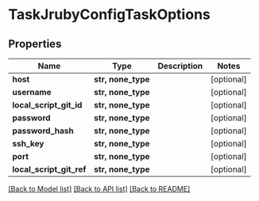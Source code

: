 # TaskJrubyConfigTaskOptions


## Properties
Name | Type | Description | Notes
------------ | ------------- | ------------- | -------------
**host** | **str, none_type** |  | [optional] 
**username** | **str, none_type** |  | [optional] 
**local_script_git_id** | **str, none_type** |  | [optional] 
**password** | **str, none_type** |  | [optional] 
**password_hash** | **str, none_type** |  | [optional] 
**ssh_key** | **str, none_type** |  | [optional] 
**port** | **str, none_type** |  | [optional] 
**local_script_git_ref** | **str, none_type** |  | [optional] 

[[Back to Model list]](../README.md#documentation-for-models) [[Back to API list]](../README.md#documentation-for-api-endpoints) [[Back to README]](../README.md)


